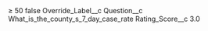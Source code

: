 <?xml version="1.0" encoding="UTF-8"?>
<CustomMetadata xmlns="http://soap.sforce.com/2006/04/metadata" xmlns:xsi="http://www.w3.org/2001/XMLSchema-instance" xmlns:xsd="http://www.w3.org/2001/XMLSchema">
    <label>≥ 50</label>
    <protected>false</protected>
    <values>
        <field>Override_Label__c</field>
        <value xsi:nil="true"/>
    </values>
    <values>
        <field>Question__c</field>
        <value xsi:type="xsd:string">What_is_the_county_s_7_day_case_rate</value>
    </values>
    <values>
        <field>Rating_Score__c</field>
        <value xsi:type="xsd:double">3.0</value>
    </values>
</CustomMetadata>
